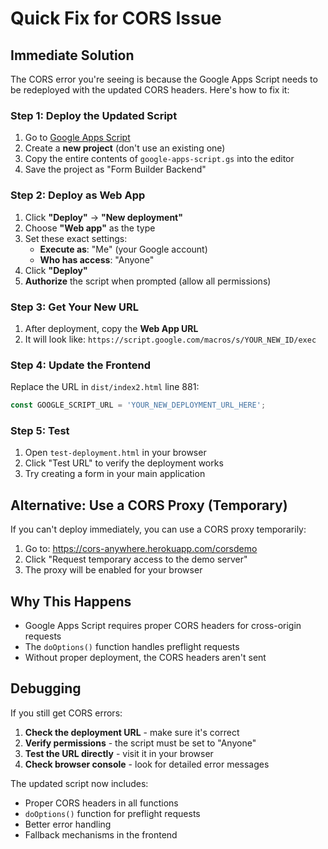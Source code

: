 # Quick Fix for CORS Issue

## Immediate Solution

The CORS error you're seeing is because the Google Apps Script needs to be redeployed with the updated CORS headers. Here's how to fix it:

### Step 1: Deploy the Updated Script

1. Go to [Google Apps Script](https://script.google.com/)
2. Create a **new project** (don't use an existing one)
3. Copy the entire contents of `google-apps-script.gs` into the editor
4. Save the project as "Form Builder Backend"

### Step 2: Deploy as Web App

1. Click **"Deploy"** → **"New deployment"**
2. Choose **"Web app"** as the type
3. Set these exact settings:
   - **Execute as**: "Me" (your Google account)
   - **Who has access**: "Anyone"
4. Click **"Deploy"**
5. **Authorize** the script when prompted (allow all permissions)

### Step 3: Get Your New URL

1. After deployment, copy the **Web App URL**
2. It will look like: `https://script.google.com/macros/s/YOUR_NEW_ID/exec`

### Step 4: Update the Frontend

Replace the URL in `dist/index2.html` line 881:

```javascript
const GOOGLE_SCRIPT_URL = 'YOUR_NEW_DEPLOYMENT_URL_HERE';
```

### Step 5: Test

1. Open `test-deployment.html` in your browser
2. Click "Test URL" to verify the deployment works
3. Try creating a form in your main application

## Alternative: Use a CORS Proxy (Temporary)

If you can't deploy immediately, you can use a CORS proxy temporarily:

1. Go to: https://cors-anywhere.herokuapp.com/corsdemo
2. Click "Request temporary access to the demo server"
3. The proxy will be enabled for your browser

## Why This Happens

- Google Apps Script requires proper CORS headers for cross-origin requests
- The `doOptions()` function handles preflight requests
- Without proper deployment, the CORS headers aren't sent

## Debugging

If you still get CORS errors:

1. **Check the deployment URL** - make sure it's correct
2. **Verify permissions** - the script must be set to "Anyone"
3. **Test the URL directly** - visit it in your browser
4. **Check browser console** - look for detailed error messages

The updated script now includes:
- Proper CORS headers in all functions
- `doOptions()` function for preflight requests
- Better error handling
- Fallback mechanisms in the frontend 